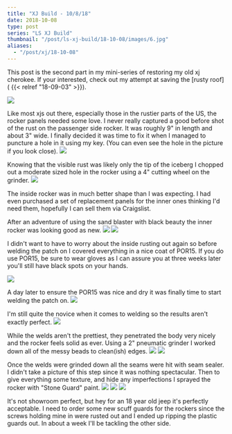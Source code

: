 ```yaml
---
title: "XJ Build - 10/8/18"
date: 2018-10-08
type: post
series: "LS XJ Build"
thumbnail: "/post/ls-xj-build/18-10-08/images/6.jpg"
aliases:
  - "/post/xj/18-10-08"
---
```


This post is the second part in my mini-series of restoring my old xj cherokee. If your interested, check out my attempt at saving the [rusty roof]( {{< relref "18-09-03" >}}).

![](images/1.jpg)

Like most xjs out there, especially those in the rustier parts of the US, the rocker panels needed some love. I never really captured a good before shot of the rust on the passenger side rocker. It was roughly 9" in length and about 3" wide. I finally decided it was time to fix it when I managed to puncture a hole in it using my key. (You can even see the hole in the picture if you look close).
![](images/2.jpg)

Knowing that the visible rust was likely only the tip of the iceberg I chopped out a moderate sized hole in the rocker using a 4" cutting wheel on the grinder.
![](images/3.jpg)

The inside rocker was in much better shape than I was expecting. I had even purchased a set of replacement panels for the inner ones thinking I'd need them, hopefully I can sell them via Craigslist.

After an adventure of using the sand blaster with black beauty the inner rocker was looking good as new.
![](images/4.jpg)
![](images/5.jpg)

I didn't want to have to worry about the inside rusting out again so before welding the patch on I covered everything in a nice coat of POR15. If you do use POR15, be sure to wear gloves as I can assure you at three weeks later you'll still have black spots on your hands.

![](images/6.jpg)

A day later to ensure the POR15 was nice and dry it was finally time to start welding the patch on.
![](images/7.jpg)

I'm still quite the novice when it comes to welding so the results aren't exactly perfect.
![](images/8.jpg)

While the welds aren't the prettiest, they penetrated the body very nicely and the rocker feels solid as ever. Using a 2" pneumatic grinder I worked down all of the messy beads to clean(ish) edges.
![](images/10.jpg)
![](images/11.jpg)

Once the welds were grinded down all the seams were hit with seam sealer. I didn't take a picture of this step since it was nothing spectacular. Then to give everything some texture, and hide any imperfections I sprayed the rocker with "Stone Guard" paint.
![](images/12.jpg)
![](images/13.jpg)
![](images/14.jpg)

It's not showroom perfect, but hey for an 18 year old jeep it's perfectly acceptable. I need to order some new scuff guards for the rockers since the screws holding mine in were rusted out and I ended up ripping the plastic guards out. In about a week I'll be tackling the other side.
